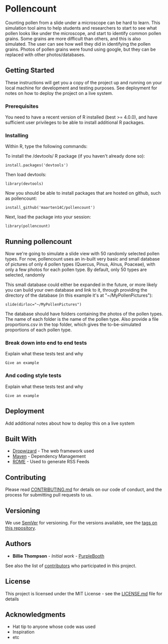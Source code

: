 # Pollencount

Counting pollen from a slide under a microscope can be hard to learn. This simulation tool aims to help students and researchers to start to see what pollen looks like under the microscope, and start to identify common pollen grains. Some grains are more difficult than others, and this is also simulated. The user can see how well they did in identifying the pollen grains. Photos of pollen grains were found using google, but they can be replaced with other photos/databases.

## Getting Started

These instructions will get you a copy of the project up and running on your local machine for development and testing purposes. See deployment for notes on how to deploy the project on a live system.

### Prerequisites

You need to have a recent version of R installed (best >= 4.0.0), and have sufficient user privileges to be able to install additional R packages. 

### Installing

Within R, type the following commands:

To install the /devtools/ R package (if you haven't already done so):
```
install.packages('devtools')
```

Then load devtools:
```
library(devtools)
```

Now you should be able to install packages that are hosted on github, such as pollencount:
```
install_github('maarten14C/pollencount')
```

Next, load the package into your session:
```
library(pollencount)
```

## Running pollencount

Now we're going to simulate a slide view with 50 randomly selected pollen types. For now, pollencount uses an in-built very basic and small database of pictures of only 4 pollen types (Quercus, Pinus, Alnus, Poaceae), with only a few photos for each pollen type. By default, only 50 types are selected, randomly


This small database could either be expanded in the future, or more likely you can build your own database and link to it, through providing the directory of the database (in this example it's at "~/MyPollenPictures"):
```
slide(dirloc="~/MyPollenPictures")
```
The database should have folders containing the photos of the pollen types. The name of each folder is the name of the pollen type. Also provide a file proportions.csv in the top folder, which gives the to-be-simulated proportions of each pollen type.

### Break down into end to end tests

Explain what these tests test and why

```
Give an example
```

### And coding style tests

Explain what these tests test and why

```
Give an example
```

## Deployment

Add additional notes about how to deploy this on a live system

## Built With

* [Dropwizard](http://www.dropwizard.io/1.0.2/docs/) - The web framework used
* [Maven](https://maven.apache.org/) - Dependency Management
* [ROME](https://rometools.github.io/rome/) - Used to generate RSS Feeds

## Contributing

Please read [CONTRIBUTING.md](https://gist.github.com/PurpleBooth/b24679402957c63ec426) for details on our code of conduct, and the process for submitting pull requests to us.

## Versioning

We use [SemVer](http://semver.org/) for versioning. For the versions available, see the [tags on this repository](https://github.com/your/project/tags). 

## Authors

* **Billie Thompson** - *Initial work* - [PurpleBooth](https://github.com/PurpleBooth)

See also the list of [contributors](https://github.com/your/project/contributors) who participated in this project.

## License

This project is licensed under the MIT License - see the [LICENSE.md](LICENSE.md) file for details

## Acknowledgments

* Hat tip to anyone whose code was used
* Inspiration
* etc

